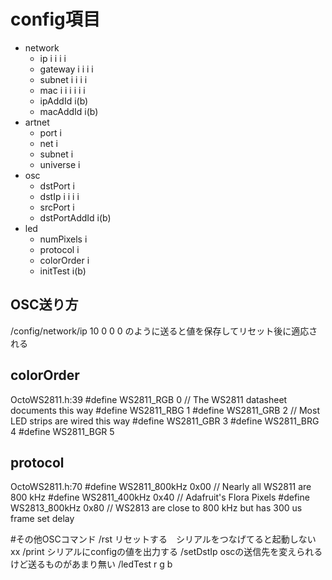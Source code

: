 # config項目
- network
    - ip i i i i
    - gateway i i i i
    - subnet i i i i
    - mac i i i i i i
    - ipAddId i(b)
    - macAddId i(b)
- artnet
    - port i
    - net i
    - subnet i
    - universe i
- osc
    - dstPort i
    - dstIp i i i i
    - srcPort i
    - dstPortAddId i(b)
- led
    - numPixels i
    - protocol i
    - colorOrder i
    - initTest i(b)
## OSC送り方
/config/network/ip 10 0 0 0
のように送ると値を保存してリセット後に適応される
## colorOrder
OctoWS2811.h:39
#define WS2811_RGB	0	// The WS2811 datasheet documents this way
#define WS2811_RBG	1
#define WS2811_GRB	2	// Most LED strips are wired this way
#define WS2811_GBR	3
#define WS2811_BRG	4
#define WS2811_BGR	5
## protocol
OctoWS2811.h:70
#define WS2811_800kHz 0x00	// Nearly all WS2811 are 800 kHz
#define WS2811_400kHz 0x40	// Adafruit's Flora Pixels
#define WS2813_800kHz 0x80	// WS2813 are close to 800 kHz but has 300 us frame set delay

#その他OSCコマンド
/rst
リセットする　シリアルをつなげてると起動しないxx
/print
シリアルにconfigの値を出力する
/setDstIp
oscの送信先を変えられるけど送るものがあまり無い
/ledTest
r g b
